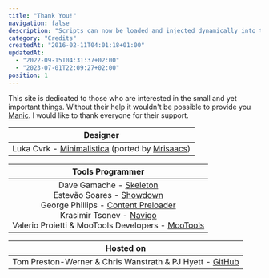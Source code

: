 ```yaml
---
title: "Thank You!"
navigation: false
description: "Scripts can now be loaded and injected dynamically into the document, when they are requested for usage."
category: "Credits"
createdAt: "2016-02-11T04:01:18+01:00"
updatedAt:
  - "2022-09-15T04:31:37+02:00"
  - "2023-07-01T22:09:27+02:00"
position: 1
---
```


This site is dedicated to those who are interested in the small and yet important things. Without their help it wouldn't be possible to provide you [Manic][manic]. I would like to thank everyone for their support.

| Designer |
|:---:|
| Luka Cvrk - <a href="http://www.solucija.com/template/minimalistica" target="_blank">Minimalistica</a> (ported by [Mrisaacs][mri]) |

| Tools Programmer |
|:-:|
| Dave Gamache - <a href="https://github.com/dhg/Skeleton" target="_blank">Skeleton</a><br>Estev&atilde;o Soares - <a href="https://github.com/showdownjs/showdown" target="_blank">Showdown</a><br>George Phillips - <a href="http://cloudcannon.com/deconstructions/2014/11/15/facebook-content-placeholder-deconstruction.html" target="_blank">Content Preloader</a><br>Krasimir Tsonev - <a href="https://github.com/krasimir/navigo" target="_blank">Navigo</a><br>Valerio Proietti & MooTools Developers - <a href="http://mootools.net/" target="_blank">MooTools</a> |

| Hosted on |
|:-:|
| Tom Preston-Werner & Chris Wanstrath & PJ Hyett - <a href="https://github.com" target="_blank">GitHub</a> |

[manic]: http://mrisaacs.github.io/manic
[mri]: http://mrisaacs.github.io
[GitHub]: https://github.com\n
